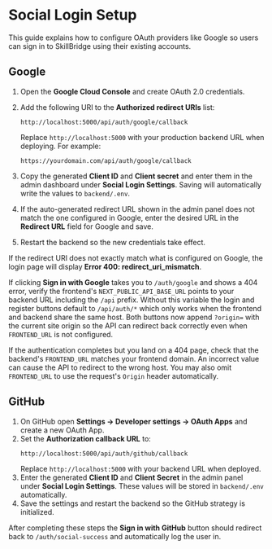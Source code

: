 # Social Login Setup

This guide explains how to configure OAuth providers like Google so users can sign in to SkillBridge using their existing accounts.

## Google

1. Open the **Google Cloud Console** and create OAuth 2.0 credentials.
2. Add the following URI to the **Authorized redirect URIs** list:

   ```
   http://localhost:5000/api/auth/google/callback
   ```

   Replace `http://localhost:5000` with your production backend URL when deploying. For example:

   ```
   https://yourdomain.com/api/auth/google/callback
   ```

3. Copy the generated **Client ID** and **Client secret** and enter them in the admin dashboard under **Social Login Settings**. Saving will automatically write the values to `backend/.env`.
4. If the auto-generated redirect URL shown in the admin panel does not match the one configured in Google, enter the desired URL in the **Redirect URL** field for Google and save.
5. Restart the backend so the new credentials take effect.

If the redirect URI does not exactly match what is configured on Google, the login page will display **Error 400: redirect_uri_mismatch**.


If clicking **Sign in with Google** takes you to `/auth/google` and shows a 404 error, verify the frontend's `NEXT_PUBLIC_API_BASE_URL` points to your backend URL including the `/api` prefix. Without this variable the login and register buttons default to `/api/auth/*` which only works when the frontend and backend share the same host. Both buttons now append `?origin=` with the current site origin so the API can redirect back correctly even when `FRONTEND_URL` is not configured.



If the authentication completes but you land on a 404 page, check that the backend's
`FRONTEND_URL` matches your frontend domain. An incorrect value can cause the API
to redirect to the wrong host. You may also omit `FRONTEND_URL` to use the
request's `Origin` header automatically.


## GitHub

1. On GitHub open **Settings → Developer settings → OAuth Apps** and create a new OAuth App.
2. Set the **Authorization callback URL** to:
   ```
   http://localhost:5000/api/auth/github/callback
   ```
   Replace `http://localhost:5000` with your backend URL when deployed.
3. Enter the generated **Client ID** and **Client Secret** in the admin panel under **Social Login Settings**. These values will be stored in `backend/.env` automatically.
4. Save the settings and restart the backend so the GitHub strategy is initialized.

After completing these steps the **Sign in with GitHub** button should redirect back to `/auth/social-success` and automatically log the user in.
